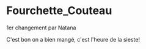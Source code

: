 # Fourchette_Couteau

1er changement par Natana

C'est bon on a bien mangé, c'est l'heure de la sieste!
